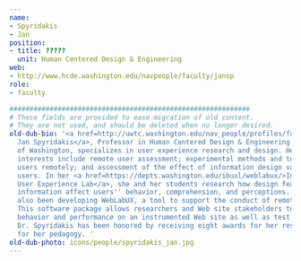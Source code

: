 ```yaml
---
name:
- Spyridakis
- Jan
position:
- title: ?????
  unit: Human Centered Design & Engineering
web:
- http://www.hcde.washington.edu/navpeople/faculty/jansp
role:
- faculty

############################################################
# These fields are provided to ease migration of old content.
# They are not used, and should be deleted when no longer desired.
old-dub-bio: '<a href=http://uwtc.washington.edu/nav_people/profiles/faculty_profiles/193>
  Jan Spyridakis</a>, Professor in Human Centered Design & Engineering at the University
  of Washington, specializes in user experience research and design. Her research
  interests include remote user assessment; experimental methods and tools for assessing
  users remotely; and assessment of the effect of information design variables on
  users. In her <a href=https://depts.washington.edu/ibuxl/weblabux/>Internet-Based
  User Experience Lab</a>, she and her students research how design features of online
  information affect users'' behavior, comprehension, and perceptions. Her lab has
  also been developing WebLabUX, a tool to support the conduct of remote user testing.
  This software package allows researchers and Web site stakeholders to measure user
  behavior and performance on an instrumented Web site as well as test design variations.
  Dr. Spyridakis has been honored by receiving eight awards for her research and six
  for her pedagogy. '
old-dub-photo: icons/people/spyridakis_jan.jpg
---
```

